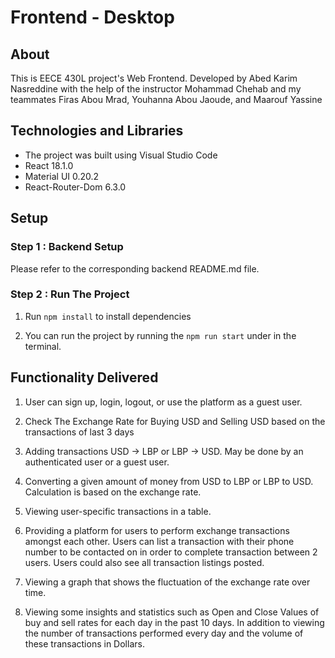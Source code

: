 # Frontend - Desktop

## About

This is EECE 430L project's Web Frontend. Developed by Abed Karim Nasreddine with the help of the instructor Mohammad Chehab and my teammates Firas Abou Mrad, Youhanna Abou Jaoude, and Maarouf Yassine

## Technologies and Libraries

- The project was built using Visual Studio Code
- React 18.1.0
- Material UI 0.20.2
- React-Router-Dom 6.3.0

## Setup

### Step 1 : Backend Setup

Please refer to the corresponding backend README.md file.

### Step 2 : Run The Project

1. Run `npm install` to install dependencies

2. You can run the project by running the `npm run start` under in the terminal.

## Functionality Delivered

1. User can sign up, login, logout, or use the platform as a guest user.

2. Check The Exchange Rate for Buying USD and Selling USD based on the transactions of last 3 days

3. Adding transactions USD -> LBP or LBP -> USD. May be done by an authenticated user or a guest user.

4. Converting a given amount of money from USD to LBP or LBP to USD. Calculation is based on the exchange rate.

5. Viewing user-specific transactions in a table.

6. Providing a platform for users to perform exchange transactions amongst each other. Users can list a transaction with their phone number to be contacted on in order to complete transaction between 2 users. Users could also see all transaction listings posted.

7. Viewing a graph that shows the fluctuation of the exchange rate over time.

8. Viewing some insights and statistics such as Open and Close Values of buy and sell rates for each day in the past 10 days. In addition to viewing the number of transactions performed every day and the volume of these transactions in Dollars.
